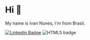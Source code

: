 # Hi 👋

My name is Ivan Nunes, I'm from Brasil.

[![Linkedin Badge](https://img.shields.io/badge/-Ivan%20Nunes-6633cc?style=flat-square&logo=Linkedin&logoColor=white&link=https://www.linkedin.com/in/ivan-gabriel-santos-nunes-282a09178/)](https://www.linkedin.com/in/ivan-gabriel-santos-nunes-282a09178/)
![HTML5 badge]({https://img.shields.io/badge/HTML5-E34F26?style=for-the-badge&logo=html5&logoColor=white})
